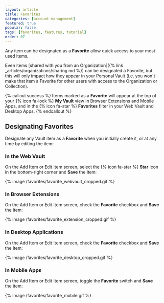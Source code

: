 ```yaml
---
layout: article
title: Favorites
categories: [account-management]
featured: true
popular: false
tags: [favorites, features, tutorial]
order: 07
---
```


Any item can be designated as a **Favorite** allow quick access to your most used items.

Even items [shared with you from an Organization]({% link _articles/organizations/sharing.md %}) can be designated a Favorite, but this will only impact how they appear in your Personal Vault (i.e. you won't make that item a Favorite for other users with access to the Organization or Collection).

{% callout success %}
Items marked as a **Favorite** will appear at the top of your {% icon fa-lock %} **My Vault** view in Browser Extensions and Mobile Apps, and in the {% icon fa-star %} **Favorites** filter in your Web Vault and Desktop Apps.
{% endcallout %}

## Designating Favorites

Designate any Vault item as a **Favorite** when you initially create it, or at any time by editing the item:

### In the Web Vault

On the Add Item or Edit Item screen, select the {% icon fa-star %} **Star** icon in the bottom-right corner and **Save** the item:

{% image /favorites/favorite_webvault_cropped.gif %}

### In Browser Extensions

On the Add Item or Edit Item screen, check the **Favorite** checkbox and **Save** the item:

{% image /favorites/favorite_extension_cropped.gif %}

### In Desktop Applications

On the Add Item or Edit Item screen, check the **Favorite** checkbox and **Save** the item:

{% image /favorites/favorite_desktop_cropped.gif %}

### In Mobile Apps

On the Add Item or Edit Item screen, toggle the **Favorite** switch and **Save** the item:

{% image /favorites/favorite_mobile.gif %}
